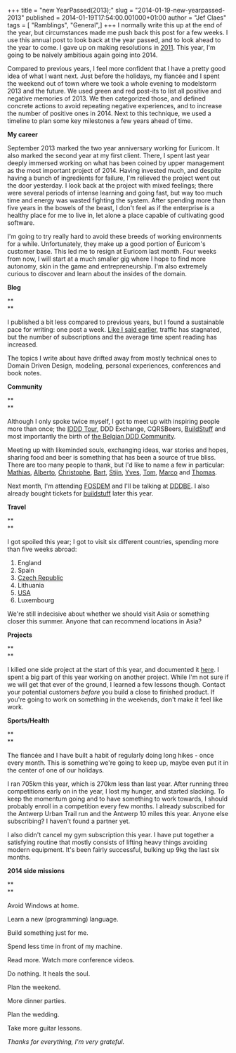 +++
title = "new YearPassed(2013);"
slug = "2014-01-19-new-yearpassed-2013"
published = 2014-01-19T17:54:00.001000+01:00
author = "Jef Claes"
tags = [ "Ramblings", "General",]
+++
I normally write this up at the end of the year, but circumstances made
me push back this post for a few weeks. I use this annual post to look
back at the year passed, and to look ahead to the year to come. I gave
up on making resolutions in
[2011](http://www.jefclaes.be/2011/12/2011-annual-review.html). This
year, I'm going to be naively ambitious again going into 2014.  
  
Compared to previous years, I feel more confident that I have a pretty
good idea of what I want next. Just before the holidays, my fiancée and
I spent the weekend out of town where we took a whole evening to
modelstorm 2013 and the future. We used green and red post-its to list
all positive and negative memories of 2013. We then categorized those,
and defined concrete actions to avoid repeating negative experiences,
and to increase the number of positive ones in 2014. Next to this
technique, we used a timeline to plan some key milestones a few years
ahead of time.  
  
**My career**  
  
September 2013 marked the two year anniversary working for Euricom. It
also marked the second year at my first client. There, I spent last year
deeply immersed working on what has been coined by upper management as
the most important project of 2014. Having invested much, and despite
having a bunch of ingredients for failure, I'm relieved the project went
out the door yesterday. I look back at the project with mixed feelings;
there were several periods of intense learning and going fast, but way
too much time and energy was wasted fighting the system. After spending
more than five years in the bowels of the beast, I don't feel as if the
enterprise is a healthy place for me to live in, let alone a place
capable of cultivating good software.  

  

I'm going to try really hard to avoid these breeds of working
environments for a while. Unfortunately, they make up a good portion of
Euricom's customer base. This led me to resign at Euricom last month.
Four weeks from now, I will start at a much smaller gig where I hope to
find more autonomy, skin in the game and entrepreneurship. I'm also
extremely curious to discover and learn about the insides of the domain.

  

**Blog**

**  
**

I published a bit less compared to previous years, but I found a
sustainable pace for writing: one post a week. [Like I said
earlier](http://www.jefclaes.be/2013/12/2013s-most-read-posts.html),
traffic has stagnated, but the number of subscriptions and the average
time spent reading has increased. 

  

The topics I write about have drifted away from mostly technical ones to
Domain Driven Design, modeling, personal experiences, conferences and
book notes.

  

**Community**

**  
**

Although I only spoke twice myself, I got to meet up with inspiring
people more than once; the [IDDD
Tour](http://www.jefclaes.be/2013/05/iddd-tour-notes-22.html), DDD
Exchange, CQRSBeers,
[BuildStuff](http://www.jefclaes.be/2013/12/buildstuff-2013.html) and
most importantly the birth of [the Belgian DDD
Community](http://domaindriven.be/). 

  

Meeting up with likeminded souls, exchanging ideas, war stories and
hopes, sharing food and beer is something that has been a source of true
bliss. There are too many people to thank, but I'd like to name a few in
particular: [Mathias](https://twitter.com/mathiasverraes),
[Alberto](https://twitter.com/ziobrando),
[Christophe](https://twitter.com/cgeers),
[Bart](https://twitter.com/BWaterschoot),
[Stijn](https://twitter.com/One75),
[Yves](https://twitter.com/yreynhout),
[Tom](https://twitter.com/tojans),
[Marco](https://twitter.com/Heimeshoff) and
[Thomas](https://twitter.com/tjaskula). 

  

Next month, I'm attending [FOSDEM](https://fosdem.org/2014/) and I'll be
talking at
[DDDBE](http://www.eventbrite.com/e/dddbe-5-ddd-basics-registration-9912037170).
I also already bought tickets for [buildstuff](http://buildstuff.lt/)
later this year.

  

**Travel**

**  
**

I got spoiled this year; I got to visit six different countries,
spending more than five weeks abroad:

1.  England
2.  Spain
3.  [Czech Republic](http://www.jefclaes.be/2013/09/cz-trilogy.html)
4.  Lithuania
5.  [USA](http://www.jefclaes.be/2013/07/the-last-cowboy.html)
6.  Luxembourg

We're still indecisive about whether we should visit Asia or something
closer this summer. Anyone that can recommend locations in Asia?

  

**Projects**

**  
**

I killed one side project at the start of this year, and documented it
[here](http://www.jefclaes.be/2013/02/my-christmas-holiday-project-postmortem.html).
I spent a big part of this year working on another project. While I'm
not sure if we will get that ever of the ground, I learned a few lessons
though. Contact your potential customers *before* you build a close to
finished product. If you're going to work on something in the weekends,
don't make it feel like work.

  

**Sports/Health**

**  
**

The fiancée and I have built a habit of regularly doing long hikes -
once every month. This is something we're going to keep up, maybe even
put it in the center of one of our holidays.  

  

I ran 705km this year, which is 270km less than last year. After running
three competitions early on in the year, I lost my hunger, and started
slacking. To keep the momentum going and to have something to work
towards, I should probably enroll in a competition every few months. I
already subscribed for the Antwerp Urban Trail run and the Antwerp 10
miles this year. Anyone else subscribing? I haven't found a partner yet.

  

I also didn't cancel my gym subscription this year. I have put together
a satisfying routine that mostly consists of lifting heavy things
avoiding modern equipment. It's been fairly successful, bulking up 9kg
the last six months. 

  

**2014 side missions**

**  
**

Avoid Windows at home.

Learn a new (programming) language.

Build something just for me.

Spend less time in front of my machine. 

Read more. Watch more conference videos. 

Do nothing. It heals the soul.

Plan the weekend. 

More dinner parties.

Plan the wedding.

Take more guitar lessons.

  

*Thanks for everything, I'm very grateful.*
